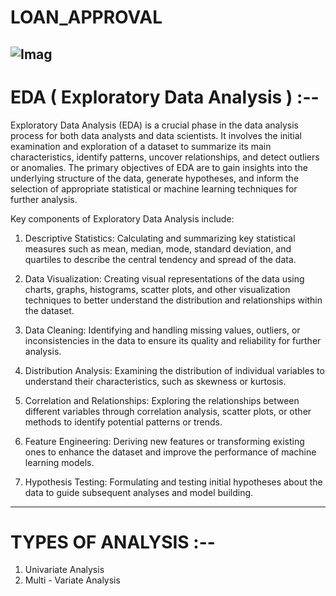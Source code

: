# LOAN_APPROVAL
![Imag](e9https://image.shutterstock.com/image-photo/two-hands-holding-brown-cardboard-260nw-144683021.jpg)
----------------------------------------------
# EDA ( Exploratory Data Analysis ) :--

Exploratory Data Analysis (EDA) is a crucial phase in the data analysis process for both data analysts and data scientists. It involves the initial examination and exploration of a dataset to summarize its main characteristics, identify patterns, uncover relationships, and detect outliers or anomalies. The primary objectives of EDA are to gain insights into the underlying structure of the data, generate hypotheses, and inform the selection of appropriate statistical or machine learning techniques for further analysis.

Key components of Exploratory Data Analysis include:

1. Descriptive Statistics: Calculating and summarizing key statistical measures such as mean, median, mode, standard deviation, and quartiles to describe the central tendency and spread of the data.

2. Data Visualization: Creating visual representations of the data using charts, graphs, histograms, scatter plots, and other visualization techniques to better understand the distribution and relationships within the dataset.

3. Data Cleaning: Identifying and handling missing values, outliers, or inconsistencies in the data to ensure its quality and reliability for further analysis.

4. Distribution Analysis: Examining the distribution of individual variables to understand their characteristics, such as skewness or kurtosis.

5. Correlation and Relationships: Exploring the relationships between different variables through correlation analysis, scatter plots, or other methods to identify potential patterns or trends.

6. Feature Engineering: Deriving new features or transforming existing ones to enhance the dataset and improve the performance of machine learning models.

7. Hypothesis Testing: Formulating and testing initial hypotheses about the data to guide subsequent analyses and model building.
---------------------------------------------------
# TYPES OF ANALYSIS :--
1. Univariate Analysis
2. Multi - Variate Analysis
